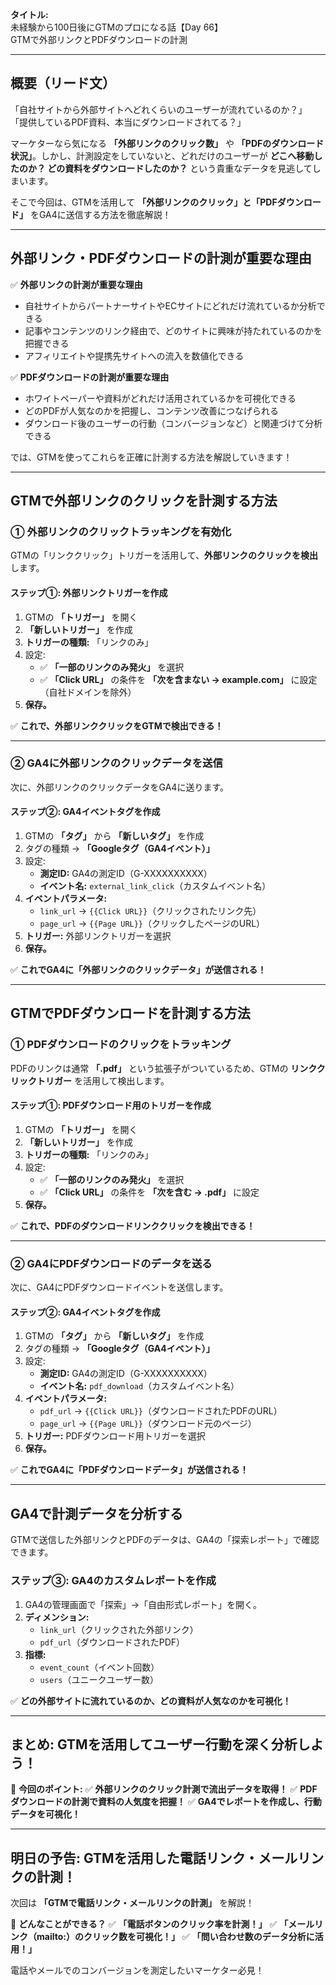 **タイトル:**\
未経験から100日後にGTMのプロになる話【Day 66】\
GTMで外部リンクとPDFダウンロードの計測

---

## **概要（リード文）**

「自社サイトから外部サイトへどれくらいのユーザーが流れているのか？」
「提供しているPDF資料、本当にダウンロードされてる？」

マーケターなら気になる **「外部リンクのクリック数」** や **「PDFのダウンロード状況」**。しかし、計測設定をしていないと、どれだけのユーザーが **どこへ移動したのか？ どの資料をダウンロードしたのか？** という貴重なデータを見逃してしまいます。

そこで今回は、GTMを活用して **「外部リンクのクリック」と「PDFダウンロード」** をGA4に送信する方法を徹底解説！

---

## **外部リンク・PDFダウンロードの計測が重要な理由**

✅ **外部リンクの計測が重要な理由**
- 自社サイトからパートナーサイトやECサイトにどれだけ流れているか分析できる
- 記事やコンテンツのリンク経由で、どのサイトに興味が持たれているのかを把握できる
- アフィリエイトや提携先サイトへの流入を数値化できる

✅ **PDFダウンロードの計測が重要な理由**
- ホワイトペーパーや資料がどれだけ活用されているかを可視化できる
- どのPDFが人気なのかを把握し、コンテンツ改善につなげられる
- ダウンロード後のユーザーの行動（コンバージョンなど）と関連づけて分析できる

では、GTMを使ってこれらを正確に計測する方法を解説していきます！

---

## **GTMで外部リンクのクリックを計測する方法**

### **① 外部リンクのクリックトラッキングを有効化**
GTMの「リンククリック」トリガーを活用して、**外部リンクのクリックを検出** します。

#### **ステップ①: 外部リンクトリガーを作成**
1. GTMの **「トリガー」** を開く
2. **「新しいトリガー」** を作成
3. **トリガーの種類:** 「リンクのみ」
4. 設定:
   - ✅ **「一部のリンクのみ発火」** を選択
   - ✅ **「Click URL」** の条件を **「次を含まない → example.com」** に設定（自社ドメインを除外）
5. **保存。**

✅ **これで、外部リンククリックをGTMで検出できる！**

---

### **② GA4に外部リンクのクリックデータを送信**
次に、外部リンクのクリックデータをGA4に送ります。

#### **ステップ②: GA4イベントタグを作成**
1. GTMの **「タグ」** から **「新しいタグ」** を作成
2. タグの種類 → **「Googleタグ（GA4イベント）」**
3. 設定:
   - **測定ID:** GA4の測定ID（G-XXXXXXXXXX）
   - **イベント名:** `external_link_click`（カスタムイベント名）
4. **イベントパラメータ:**
   - `link_url` → `{{Click URL}}`（クリックされたリンク先）
   - `page_url` → `{{Page URL}}`（クリックしたページのURL）
5. **トリガー:** 外部リンクトリガーを選択
6. **保存。**

✅ **これでGA4に「外部リンクのクリックデータ」が送信される！**

---

## **GTMでPDFダウンロードを計測する方法**

### **① PDFダウンロードのクリックをトラッキング**
PDFのリンクは通常 **「.pdf」** という拡張子がついているため、GTMの **リンククリックトリガー** を活用して検出します。

#### **ステップ①: PDFダウンロード用のトリガーを作成**
1. GTMの **「トリガー」** を開く
2. **「新しいトリガー」** を作成
3. **トリガーの種類:** 「リンクのみ」
4. 設定:
   - ✅ **「一部のリンクのみ発火」** を選択
   - ✅ **「Click URL」** の条件を **「次を含む → .pdf」** に設定
5. **保存。**

✅ **これで、PDFのダウンロードリンククリックを検出できる！**

---

### **② GA4にPDFダウンロードのデータを送る**
次に、GA4にPDFダウンロードイベントを送信します。

#### **ステップ②: GA4イベントタグを作成**
1. GTMの **「タグ」** から **「新しいタグ」** を作成
2. タグの種類 → **「Googleタグ（GA4イベント）」**
3. 設定:
   - **測定ID:** GA4の測定ID（G-XXXXXXXXXX）
   - **イベント名:** `pdf_download`（カスタムイベント名）
4. **イベントパラメータ:**
   - `pdf_url` → `{{Click URL}}`（ダウンロードされたPDFのURL）
   - `page_url` → `{{Page URL}}`（ダウンロード元のページ）
5. **トリガー:** PDFダウンロード用トリガーを選択
6. **保存。**

✅ **これでGA4に「PDFダウンロードデータ」が送信される！**

---

## **GA4で計測データを分析する**

GTMで送信した外部リンクとPDFのデータは、GA4の「探索レポート」で確認できます。

### **ステップ③: GA4のカスタムレポートを作成**
1. GA4の管理画面で「探索」→「自由形式レポート」を開く。
2. **ディメンション:**
   - `link_url`（クリックされた外部リンク）
   - `pdf_url`（ダウンロードされたPDF）
3. **指標:**
   - `event_count`（イベント回数）
   - `users`（ユニークユーザー数）

✅ **どの外部サイトに流れているのか、どの資料が人気なのかを可視化！**

---

## **まとめ: GTMを活用してユーザー行動を深く分析しよう！**

📌 **今回のポイント:**
✅ **外部リンクのクリック計測で流出データを取得！**
✅ **PDFダウンロードの計測で資料の人気度を把握！**
✅ **GA4でレポートを作成し、行動データを可視化！**

---

## **明日の予告: GTMを活用した電話リンク・メールリンクの計測！**

次回は **「GTMで電話リンク・メールリンクの計測」** を解説！

📌 **どんなことができる？**
✅ **「電話ボタンのクリック率を計測！」**
✅ **「メールリンク（mailto:）のクリック数を可視化！」**
✅ **「問い合わせ数のデータ分析に活用！」**

電話やメールでのコンバージョンを測定したいマーケター必見！